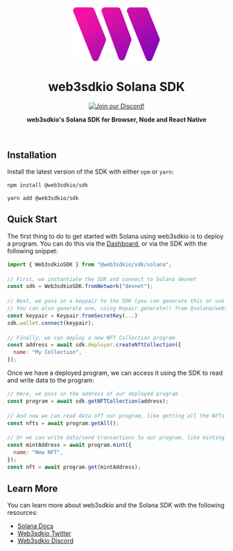 <p align="center">
<br />
<a href="https://web3sdk.io"><img src="https://github.com/web3sdkio/web3/blob/main/packages/sdk/logo.svg?raw=true" width="200" alt=""/></a>
<br />
</p>
<h1 align="center">web3sdkio Solana SDK</h1>
<p align="center">
<a href="https://discord.gg/n33UhsfUKB"><img alt="Join our Discord!" src="https://img.shields.io/discord/834227967404146718.svg?color=7289da&label=discord&logo=discord&style=flat"/></a>

</p>
<p align="center"><strong>web3sdkio's Solana SDK for Browser, Node and React Native</strong></p>
<br />

## Installation

Install the latest version of the SDK with either `npm` or `yarn`:

```shell
npm install @web3sdkio/sdk
```

```shell
yarn add @web3sdkio/sdk
```

## Quick Start

The first thing to do to get started with Solana using web3sdkio is to deploy a program. You can do this via the [Dashboard](https://web3sdk.io/dashboard), or via the SDK with the following snippet:

```jsx
import { Web3sdkioSDK } from "@web3sdkio/sdk/solana";

// First, we instantiate the SDK and connect to Solana devnet
const sdk = Web3sdkioSDK.fromNetwork("devnet");

// Next, we pass in a keypair to the SDK (you can generate this or use your own)
// You can also generate one, using Kepair.generate() from @solana/web3.js
const keypair = Keypair.fromSecretKey(...)
sdk.wallet.connect(keypair);

// Finally, we can deploy a new NFT Collection program
const address = await sdk.deployer.createNftCollection({
  name: "My Collection",
});
```

Once we have a deployed program, we can access it using the SDK to read and write data to the program:

```jsx
// Here, we pass in the address of our deployed program
const program = await sdk.getNFTCollection(address);

// And now we can read data off our program, like getting all the NFTs from our collection
const nfts = await program.getAll();

// Or we can write data/send transactions to our program, like minting a new NFT
const mintAddress = await program.mint({
  name: "New NFT",
});
const nft = await program.get(mintAddress);
```

## Learn More

You can learn more about web3sdkio and the Solana SDK with the following resources:

- [Solana Docs](https://docs.web3sdk.io/solana)
- [Web3sdkio Twitter](https://twitter.com/web3sdkio_)
- [Web3sdkio Discord](https://discord.com/invite/web3sdkio)
